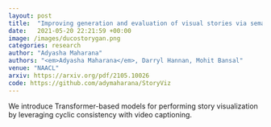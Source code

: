 ```yaml
---
layout: post
title:  "Improving generation and evaluation of visual stories via semantic consistency"
date:   2021-05-20 22:21:59 +00:00
image: /images/ducostorygan.png
categories: research
author: "Adyasha Maharana"
authors: "<em>Adyasha Maharana</em>, Darryl Hannan, Mohit Bansal"
venue: "NAACL"
arxiv: https://arxiv.org/pdf/2105.10026
code: https://github.com/adymaharana/StoryViz
---
```


We introduce Transformer-based models for performing story visualization by leveraging cyclic consistency with video captioning.